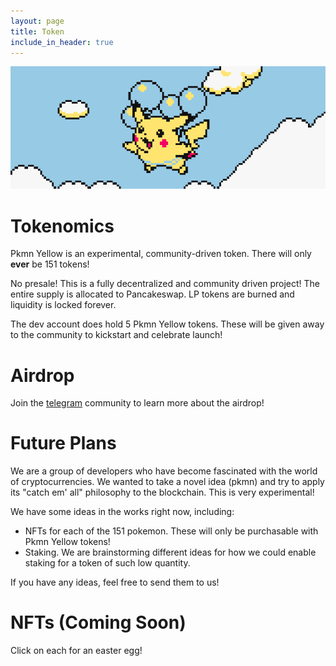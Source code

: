 ```yaml
---
layout: page
title: Token
include_in_header: true
---
```


![pika_float](/assets/pika_balloon.gif)

# Tokenomics

Pkmn Yellow is an experimental, community-driven token. There will only **ever** be 151 tokens!

No presale! This is a fully decentralized and community driven project! The entire supply is allocated to Pancakeswap. LP tokens are burned and liquidity is locked forever.

The dev account does hold 5 Pkmn Yellow tokens. These will be given away to the community to kickstart and celebrate launch!

# Airdrop

Join the [telegram](https://t.me/PkmnYellowToken) community to learn more about the airdrop!

# Future Plans

We are a group of developers who have become fascinated with the world of cryptocurrencies. We wanted to take a novel idea (pkmn) and try to apply its "catch em' all" philosophy to the blockchain. This is very experimental!

We have some ideas in the works right now, including:

* NFTs for each of the 151 pokemon. These will only be purchasable with Pkmn Yellow tokens!
* Staking. We are brainstorming different ideas for how we could enable staking for a token of such low quantity.

If you have any ideas, feel free to send them to us!

# NFTs (Coming Soon)

Click on each for an easter egg!